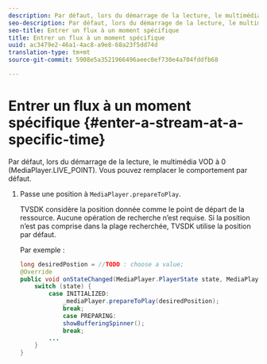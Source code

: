 ```yaml
---
description: Par défaut, lors du démarrage de la lecture, le multimédia VOD  à 0 (MediaPlayer.LIVE_POINT). Vous pouvez remplacer le comportement par défaut.
seo-description: Par défaut, lors du démarrage de la lecture, le multimédia VOD  à 0 (MediaPlayer.LIVE_POINT). Vous pouvez remplacer le comportement par défaut.
seo-title: Entrer un flux à un moment spécifique
title: Entrer un flux à un moment spécifique
uuid: ac3479e2-46a1-4ac8-a9e8-68a23f5dd74d
translation-type: tm+mt
source-git-commit: 5908e5a3521966496aeec0ef730e4a704fddfb68

---
```



# Entrer un flux à un moment spécifique {#enter-a-stream-at-a-specific-time}

Par défaut, lors du démarrage de la lecture, le multimédia VOD  à 0 (MediaPlayer.LIVE_POINT). Vous pouvez remplacer le comportement par défaut.

1. Passe une position à `MediaPlayer.prepareToPlay`.

   TVSDK considère la position donnée comme le point de départ de la ressource. Aucune opération de recherche n’est requise. Si la position n’est pas comprise dans la plage recherchée, TVSDK utilise la position par défaut.

   Par exemple :

   ```java
   long desiredPostion = //TODO : choose a value; 
   @Override 
   public void onStateChanged(MediaPlayer.PlayerState state, MediaPlayerNotification notification) { 
       switch (state) { 
           case INITIALIZED: 
               _mediaPlayer.prepareToPlay(desiredPosition); 
               break; 
               case PREPARING: 
               showBufferingSpinner(); 
               break; 
           ... 
       } 
   } 
   ```

